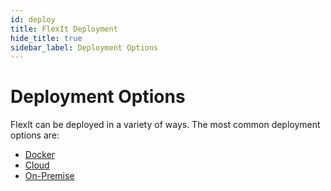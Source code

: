 ```yaml
---
id: deploy
title: FlexIt Deployment
hide_title: true
sidebar_label: Deployment Options
---
```

# Deployment Options

FlexIt can be deployed in a variety of ways. The most common deployment options are:
- [Docker](docker.md)
- [Cloud](cloud.md)
- [On-Premise](deploy.md)
